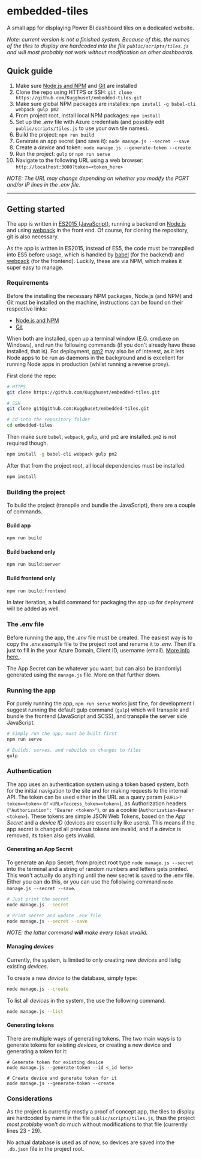 # embedded-tiles

A small app for displaying Power BI dashboard tiles on a dedicated website.

_Note: current version is not a finished system. Because of this, the names of the tiles to display are hardcoded into the file `public/scripts/tiles.js` and will most probably not work without modification on other dashboards._

## Quick guide

1. Make sure [Node.js and NPM](https://nodejs.org/en/) and [Git](https://git-scm.com/downloads) are installed
2. Clone the repo using HTTPS or SSH: `git clone https://github.com/Kugghuset/embedded-tiles.git`
3. Make sure global NPM packages are installes: `npm install -g babel-cli webpack gulp pm2`
4. From project root, install local NPM packages: `npm install`
5. Set up the _.env_ file with Azure credentials (and possibly edit `public/scripts/tiles.js` to use your own tile names).
6. Build the project: `npm run build`
7. Generate an app secret (and save it): `node manage.js --secret --save`
8. Create a _device_ and token: `node manage.js --generate-token --create`
9. Run the project: `gulp` or `npm run serve`
10. Navigate to the following URL using a web browser: `http://localhost:3000?token=<token_here>`

_NOTE: The URL may change depending on whether you modify the PORT and/or IP lines in the .env file._

---

## Getting started

The app is written in [ES2015 (JavaScript)](https://babeljs.io/docs/learn-es2015/), running a backend on [Node.js](https://nodejs.org/en/) and using [webpack](https://webpack.github.io/) in the front end. Of course, for cloning the repository, git is also necessary.

As the app is written in ES2015, instead of ES5, the code must be transpiled into ES5 before usage, which is handled by [babel](https://babeljs.io/) (for the backend) and [webpack](https://webpack.github.io/) (for the frontend). Luckily, these are via NPM, which makes it super easy to  manage.

### Requirements

Before the installing the necessary NPM packages, Node.js (and NPM) and Git must be installed on the machine, instructions can be found on their respective links:

- [Node.js and NPM](https://nodejs.org/en/)
- [Git](https://git-scm.com/downloads)

When both are installed, open up a terminal window (E.G. cmd.exe on Windows), and run the following commands (if you don't already have these installed, that is). For deployment, [pm2](https://github.com/Unitech/pm2) may also be of interest, as it lets Node apps to be run as daemons in the background and is excellent for running Node apps in production (whilst running a reverse proxy).

First clone the repo:

```bash
# HTTPS
git clone https://github.com/Kugghuset/embedded-tiles.git

# SSH
git clone git@github.com:Kugghuset/embedded-tiles.git

# cd into the repository folder
cd embedded-tiles
```

Then make sure `babel`, `webpack`, `gulp`, and `pm2` are installed. `pm2` is not required though.

```bash
npm install -g babel-cli webpack gulp pm2
```

After that from the project root, all local dependencies must be installed:

```bash
npm install
```

### Building the project

To build the project (transpile and bundle the JavaScript), there are a couple of commands.

#### Build app
```bash
npm run build
```

#### Build backend only

```bash
npm run build:server
```

#### Build frontend only

```bash
npm run build:frontend
```

In later iteration, a build command for packaging the app up for deployment will be added as well.

### The .env file

Before running the app, the _.env_ file must be created. The easiest way is to copy the _.env.example_ file to the project root and rename it to _.env_. Then it's just to fill in the your Azure Domain, Client ID, username (email). [More info here.](https://powerbi.microsoft.com/en-us/documentation/powerbi-developer-register-a-web-app/).

The App Secret can be whatever you want, but can also be (randomly) generated using the `manage.js` file. More on that further down.

### Running the app

For purely running the app, `npm run serve` works just fine, for development I suggest running the default gulp command (`gulp`) which will transpile and bundle the frontend (JavaScript and SCSS), and transpile the server side JavaScript.

```bash
# Simply run the app, must be built first
npm run serve

# Builds, serves, and rebuilds on changes to files
gulp
```

### Authentication

The app uses an authentication system using a token based system, both for the initial navigation to the site and for making requests to the internal API. The token can be used either in the URL as a query param (`<URL>?token=<token>` or `<URL>?access_token=<token>`), as Authorization headers (`"Authorization": "Bearer <token>"`), or as a cookie (`Authorization=Bearer <token>`). These tokens are simple JSON Web Tokens, based on the _App Secret_ and a _device ID_ (devices are essentially like users). This means if the app secret is changed all previous tokens are invalid, and if a _device_ is removed, its token also gets invalid.

#### Generating an App Secret

To generate an App Secret, from project root type `node manage.js --secret` into the terminal and a string of random numbers and letters gets printed. This won't actually do anything until the new secret is saved to the .env file. Either you can do this, or you can use the follolwing command `node manage.js --secret --save`.

```bash
# Just print the secret
node manage.js --secret

# Print secret and update .env file
node manage.js --secret --save
```

_NOTE: the latter command **will** make every token invalid._

#### Managing _devices_

Currently, the system, is limited to only creating new _devices_ and listig existing _devices_.

To create a new _device_ to the database, simply type:

```bash
node manage.js --create
```

To list all _devices_ in the system, the use the following command.

```bash
node manage.js --list
```

#### Generating tokens

There are multiple ways of generating tokens. The two main ways is to generate tokens for existing _devices_, or creating a new device and generating a token for it:

```
# Generate token for existing device
node manage.js --generate-token --id <_id here>

# Create device and generate token for it
node manage.js --generate-token --create
```

### Considerations

As the project is currently mostly a proof of concept app, the tiles to display are hardcoded by name in the file `public/scripts/tiles.js`, thus the project _most problaby_ won't do much without modifications to that file (currently lines 23 - 29).

No actual database is used as of now, so devices are saved into the `.db.json` file in the project root.
